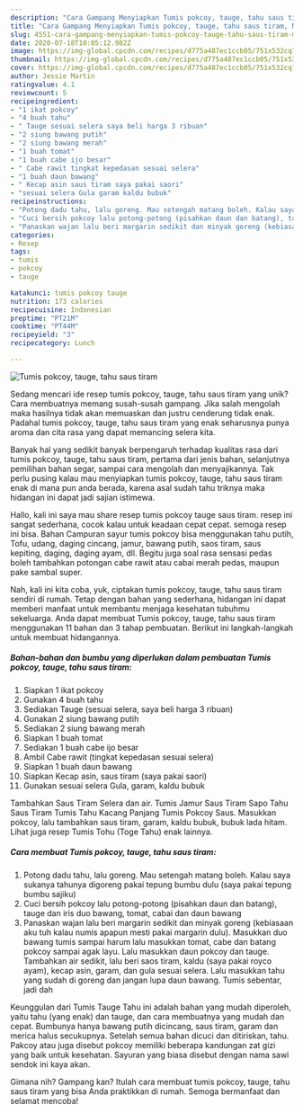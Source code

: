 ```yaml
---
description: "Cara Gampang Menyiapkan Tumis pokcoy, tauge, tahu saus tiram, Menggugah Selera"
title: "Cara Gampang Menyiapkan Tumis pokcoy, tauge, tahu saus tiram, Menggugah Selera"
slug: 4551-cara-gampang-menyiapkan-tumis-pokcoy-tauge-tahu-saus-tiram-menggugah-selera
date: 2020-07-18T10:05:12.982Z
image: https://img-global.cpcdn.com/recipes/d775a487ec1ccb05/751x532cq70/tumis-pokcoy-tauge-tahu-saus-tiram-foto-resep-utama.jpg
thumbnail: https://img-global.cpcdn.com/recipes/d775a487ec1ccb05/751x532cq70/tumis-pokcoy-tauge-tahu-saus-tiram-foto-resep-utama.jpg
cover: https://img-global.cpcdn.com/recipes/d775a487ec1ccb05/751x532cq70/tumis-pokcoy-tauge-tahu-saus-tiram-foto-resep-utama.jpg
author: Jessie Martin
ratingvalue: 4.1
reviewcount: 5
recipeingredient:
- "1 ikat pokcoy"
- "4 buah tahu"
- " Tauge sesuai selera saya beli harga 3 ribuan"
- "2 siung bawang putih"
- "2 siung bawang merah"
- "1 buah tomat"
- "1 buah cabe ijo besar"
- " Cabe rawit tingkat kepedasan sesuai selera"
- "1 buah daun bawang"
- " Kecap asin saus tiram saya pakai saori"
- "sesuai selera Gula garam kaldu bubuk"
recipeinstructions:
- "Potong dadu tahu, lalu goreng. Mau setengah matang boleh. Kalau saya sukanya tahunya digoreng pakai tepung bumbu dulu (saya pakai tepung bumbu sajiku)"
- "Cuci bersih pokcoy lalu potong-potong (pisahkan daun dan batang), tauge dan iris duo bawang, tomat, cabai dan daun bawang"
- "Panaskan wajan lalu beri margarin sedikit dan minyak goreng (kebiasaan aku tuh kalau numis apapun mesti pakai margarin dulu). Masukkan duo bawang tumis sampai harum lalu masukkan tomat, cabe dan batang pokcoy sampai agak layu. Lalu masukkan daun pokcoy dan tauge. Tambahkan air sedikit, lalu beri saos tiram, kaldu (saya pakai royco ayam), kecap asin, garam, dan gula sesuai selera. Lalu masukkan tahu yang sudah di goreng dan jangan lupa daun bawang. Tumis sebentar, jadi dah"
categories:
- Resep
tags:
- tumis
- pokcoy
- tauge

katakunci: tumis pokcoy tauge 
nutrition: 173 calories
recipecuisine: Indonesian
preptime: "PT21M"
cooktime: "PT44M"
recipeyield: "3"
recipecategory: Lunch

---
```



![Tumis pokcoy, tauge, tahu saus tiram](https://img-global.cpcdn.com/recipes/d775a487ec1ccb05/751x532cq70/tumis-pokcoy-tauge-tahu-saus-tiram-foto-resep-utama.jpg)

Sedang mencari ide resep tumis pokcoy, tauge, tahu saus tiram yang unik? Cara membuatnya memang susah-susah gampang. Jika salah mengolah maka hasilnya tidak akan memuaskan dan justru cenderung tidak enak. Padahal tumis pokcoy, tauge, tahu saus tiram yang enak seharusnya punya aroma dan cita rasa yang dapat memancing selera kita.

Banyak hal yang sedikit banyak berpengaruh terhadap kualitas rasa dari tumis pokcoy, tauge, tahu saus tiram, pertama dari jenis bahan, selanjutnya pemilihan bahan segar, sampai cara mengolah dan menyajikannya. Tak perlu pusing kalau mau menyiapkan tumis pokcoy, tauge, tahu saus tiram enak di mana pun anda berada, karena asal sudah tahu triknya maka hidangan ini dapat jadi sajian istimewa.

Hallo, kali ini saya mau share resep tumis pokcoy tauge saus tiram. resep ini sangat sederhana, cocok kalau untuk keadaan cepat cepat. semoga resep ini bisa. Bahan Campuran sayur tumis pokcoy bisa menggunakan tahu putih, Tofu, udang, daging cincang, jamur, bawang putih, saos tiram, saus kepiting, daging, daging ayam, dll. Begitu juga soal rasa sensasi pedas boleh tambahkan potongan cabe rawit atau cabai merah pedas, maupun pake sambal super.


Nah, kali ini kita coba, yuk, ciptakan tumis pokcoy, tauge, tahu saus tiram sendiri di rumah. Tetap dengan bahan yang sederhana, hidangan ini dapat memberi manfaat untuk membantu menjaga kesehatan tubuhmu sekeluarga. Anda dapat membuat Tumis pokcoy, tauge, tahu saus tiram menggunakan 11 bahan dan 3 tahap pembuatan. Berikut ini langkah-langkah untuk membuat hidangannya.

<!--inarticleads1-->

##### Bahan-bahan dan bumbu yang diperlukan dalam pembuatan Tumis pokcoy, tauge, tahu saus tiram:

1. Siapkan 1 ikat pokcoy
1. Gunakan 4 buah tahu
1. Sediakan  Tauge (sesuai selera, saya beli harga 3 ribuan)
1. Gunakan 2 siung bawang putih
1. Sediakan 2 siung bawang merah
1. Siapkan 1 buah tomat
1. Sediakan 1 buah cabe ijo besar
1. Ambil  Cabe rawit (tingkat kepedasan sesuai selera)
1. Siapkan 1 buah daun bawang
1. Siapkan  Kecap asin, saus tiram (saya pakai saori)
1. Gunakan sesuai selera Gula, garam, kaldu bubuk


Tambahkan Saus Tiram Selera dan air. Tumis Jamur Saus Tiram Sapo Tahu Saus Tiram Tumis Tahu Kacang Panjang Tumis Pokcoy Saus. Masukkan pokcoy, lalu tambahkan saus tiram, garam, kaldu bubuk, bubuk lada hitam. Lihat juga resep Tumis Tohu (Toge Tahu) enak lainnya. 

<!--inarticleads2-->

##### Cara membuat Tumis pokcoy, tauge, tahu saus tiram:

1. Potong dadu tahu, lalu goreng. Mau setengah matang boleh. Kalau saya sukanya tahunya digoreng pakai tepung bumbu dulu (saya pakai tepung bumbu sajiku)
1. Cuci bersih pokcoy lalu potong-potong (pisahkan daun dan batang), tauge dan iris duo bawang, tomat, cabai dan daun bawang
1. Panaskan wajan lalu beri margarin sedikit dan minyak goreng (kebiasaan aku tuh kalau numis apapun mesti pakai margarin dulu). Masukkan duo bawang tumis sampai harum lalu masukkan tomat, cabe dan batang pokcoy sampai agak layu. Lalu masukkan daun pokcoy dan tauge. Tambahkan air sedikit, lalu beri saos tiram, kaldu (saya pakai royco ayam), kecap asin, garam, dan gula sesuai selera. Lalu masukkan tahu yang sudah di goreng dan jangan lupa daun bawang. Tumis sebentar, jadi dah


Keunggulan dari Tumis Tauge Tahu ini adalah bahan yang mudah diperoleh, yaitu tahu (yang enak) dan tauge, dan cara membuatnya yang mudah dan cepat. Bumbunya hanya bawang putih dicincang, saus tiram, garam dan merica halus secukupnya. Setelah semua bahan dicuci dan ditiriskan, tahu. Pakcoy atau juga disebut pokcoy memiliki beberapa kandungan zat gizi yang baik untuk kesehatan. Sayuran yang biasa disebut dengan nama sawi sendok ini kaya akan. 

Gimana nih? Gampang kan? Itulah cara membuat tumis pokcoy, tauge, tahu saus tiram yang bisa Anda praktikkan di rumah. Semoga bermanfaat dan selamat mencoba!
